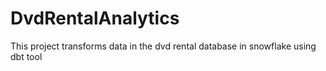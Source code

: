 # DvdRentalAnalytics
This project transforms data in the dvd rental database in snowflake using dbt tool
